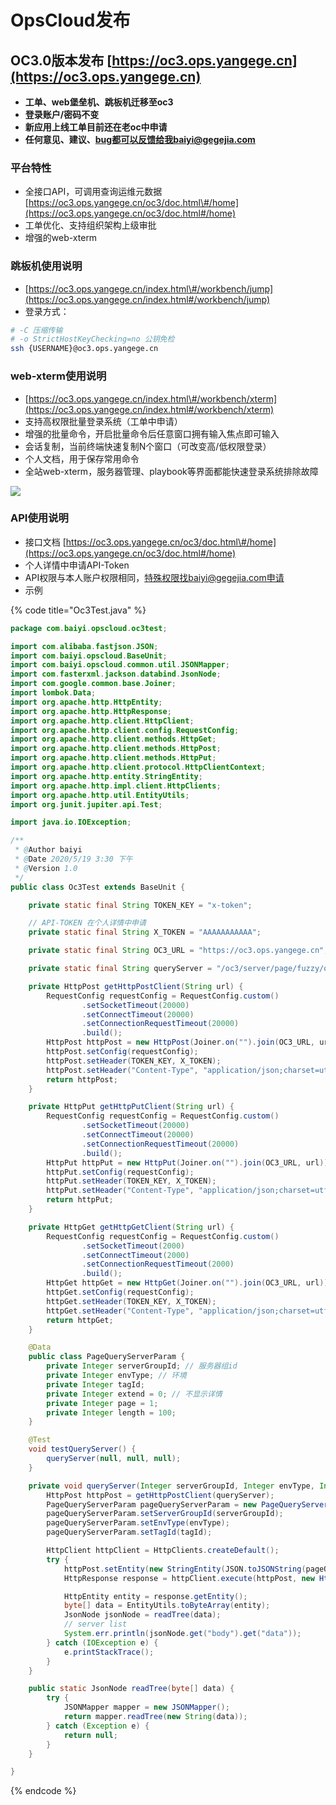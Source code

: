 # OpsCloud发布

## OC3.0版本发布 [https://oc3.ops.yangege.cn](https://oc3.ops.yangege.cn)

* **工单、web堡垒机、跳板机迁移至oc3**
* **登录账户/密码不变**
* **新应用上线工单目前还在老oc中申请**
* **任何意见、建议、bug都可以反馈给我baiyi@gegejia.com**

###  平台特性

* 全接口API，可调用查询运维元数据 [https://oc3.ops.yangege.cn/oc3/doc.html\#/home](https://oc3.ops.yangege.cn/oc3/doc.html#/home)
* 工单优化、支持组织架构上级审批
* 增强的web-xterm

### 跳板机使用说明

* [https://oc3.ops.yangege.cn/index.html\#/workbench/jump](https://oc3.ops.yangege.cn/index.html#/workbench/jump)
* 登录方式：

```bash
# -C 压缩传输
# -o StrictHostKeyChecking=no 公钥免检
ssh {USERNAME}@oc3.ops.yangege.cn
```

### web-xterm使用说明

* [https://oc3.ops.yangege.cn/index.html\#/workbench/xterm](https://oc3.ops.yangege.cn/index.html#/workbench/xterm)
* 支持高权限批量登录系统（工单中申请）
* 增强的批量命令，开启批量命令后任意窗口拥有输入焦点即可输入
* 会话复制，当前终端快速复制N个窗口（可改变高/低权限登录）
* 个人文档，用于保存常用命令
* 全站web-xterm，服务器管理、playbook等界面都能快速登录系统排除故障

![](https://opscloud-store.oss-cn-hangzhou.aliyuncs.com/github/gif/oc-webxterm-2.gif)

### API使用说明

* 接口文档 [https://oc3.ops.yangege.cn/oc3/doc.html\#/home](https://oc3.ops.yangege.cn/oc3/doc.html#/home)
* 个人详情中申请API-Token
* API权限与本人账户权限相同，特殊权限找baiyi@gegejia.com申请
* 示例

{% code title="Oc3Test.java" %}
```java
package com.baiyi.opscloud.oc3test;

import com.alibaba.fastjson.JSON;
import com.baiyi.opscloud.BaseUnit;
import com.baiyi.opscloud.common.util.JSONMapper;
import com.fasterxml.jackson.databind.JsonNode;
import com.google.common.base.Joiner;
import lombok.Data;
import org.apache.http.HttpEntity;
import org.apache.http.HttpResponse;
import org.apache.http.client.HttpClient;
import org.apache.http.client.config.RequestConfig;
import org.apache.http.client.methods.HttpGet;
import org.apache.http.client.methods.HttpPost;
import org.apache.http.client.methods.HttpPut;
import org.apache.http.client.protocol.HttpClientContext;
import org.apache.http.entity.StringEntity;
import org.apache.http.impl.client.HttpClients;
import org.apache.http.util.EntityUtils;
import org.junit.jupiter.api.Test;

import java.io.IOException;

/**
 * @Author baiyi
 * @Date 2020/5/19 3:30 下午
 * @Version 1.0
 */
public class Oc3Test extends BaseUnit {

    private static final String TOKEN_KEY = "x-token";

    // API-TOKEN 在个人详情中申请
    private static final String X_TOKEN = "AAAAAAAAAAA";

    private static final String OC3_URL = "https://oc3.ops.yangege.cn";

    private static final String queryServer = "/oc3/server/page/fuzzy/query";

    private HttpPost getHttpPostClient(String url) {
        RequestConfig requestConfig = RequestConfig.custom()
                .setSocketTimeout(20000)
                .setConnectTimeout(20000)
                .setConnectionRequestTimeout(20000)
                .build();
        HttpPost httpPost = new HttpPost(Joiner.on("").join(OC3_URL, url));
        httpPost.setConfig(requestConfig);
        httpPost.setHeader(TOKEN_KEY, X_TOKEN);
        httpPost.setHeader("Content-Type", "application/json;charset=utf-8");
        return httpPost;
    }

    private HttpPut getHttpPutClient(String url) {
        RequestConfig requestConfig = RequestConfig.custom()
                .setSocketTimeout(20000)
                .setConnectTimeout(20000)
                .setConnectionRequestTimeout(20000)
                .build();
        HttpPut httpPut = new HttpPut(Joiner.on("").join(OC3_URL, url));
        httpPut.setConfig(requestConfig);
        httpPut.setHeader(TOKEN_KEY, X_TOKEN);
        httpPut.setHeader("Content-Type", "application/json;charset=utf-8");
        return httpPut;
    }

    private HttpGet getHttpGetClient(String url) {
        RequestConfig requestConfig = RequestConfig.custom()
                .setSocketTimeout(2000)
                .setConnectTimeout(2000)
                .setConnectionRequestTimeout(2000)
                .build();
        HttpGet httpGet = new HttpGet(Joiner.on("").join(OC3_URL, url));
        httpGet.setConfig(requestConfig);
        httpGet.setHeader(TOKEN_KEY, X_TOKEN);
        httpGet.setHeader("Content-Type", "application/json;charset=utf-8");
        return httpGet;
    }

    @Data
    public class PageQueryServerParam {
        private Integer serverGroupId; // 服务器组id
        private Integer envType; // 环境
        private Integer tagId;
        private Integer extend = 0; // 不显示详情
        private Integer page = 1;
        private Integer length = 100;
    }

    @Test
    void testQueryServer() {
        queryServer(null, null, null);
    }

    private void queryServer(Integer serverGroupId, Integer envType, Integer tagId) {
        HttpPost httpPost = getHttpPostClient(queryServer);
        PageQueryServerParam pageQueryServerParam = new PageQueryServerParam();
        pageQueryServerParam.setServerGroupId(serverGroupId);
        pageQueryServerParam.setEnvType(envType);
        pageQueryServerParam.setTagId(tagId);

        HttpClient httpClient = HttpClients.createDefault();
        try {
            httpPost.setEntity(new StringEntity(JSON.toJSONString(pageQueryServerParam), "utf-8"));
            HttpResponse response = httpClient.execute(httpPost, new HttpClientContext());

            HttpEntity entity = response.getEntity();
            byte[] data = EntityUtils.toByteArray(entity);
            JsonNode jsonNode = readTree(data);
            // server list
            System.err.println(jsonNode.get("body").get("data"));
        } catch (IOException e) {
            e.printStackTrace();
        }
    }

    public static JsonNode readTree(byte[] data) {
        try {
            JSONMapper mapper = new JSONMapper();
            return mapper.readTree(new String(data));
        } catch (Exception e) {
            return null;
        }
    }

}

```
{% endcode %}



